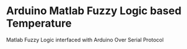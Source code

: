 # Arduino Matlab Fuzzy Logic based Temperature
 Matlab Fuzzy Logic interfaced with Arduino Over Serial Protocol
